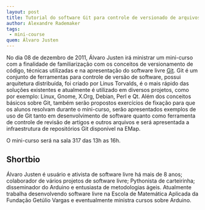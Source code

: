 ```yaml
---
layout: post
title: Tutorial do software Git para controle de versionado de arquivos
author: Alexandre Rademaker
tags:
 - mini-course
quem: Álvaro Justen
---
```


No dia 08 de dezembro de 2011, Álvaro Justen irá ministrar um
mini-curso com a finalidade de familiarização com os conceitos de
versionamento de código, técnicas utilizadas e na apresentação do
software livre [Git](http://git-scm.com/). Git é um conjunto de
ferramentas para controle de versão de software, possui arquitetura
distribuída, foi criado por Linus Torvalds, é o mais rápido das
soluções existentes e atualmente é utilizado em diversos projetos,
como por exemplo: Linux, Gnome, X.Org, Debian, Perl e Qt.  Além dos
conceitos básicos sobre Git, também serão propostos exercícios de
fixação para que os alunos resolvam durante o mini-curso, serão
apresentados exemplos de uso de Git tanto em desenvolvimento de
software quanto como ferramenta de controle de revisão de artigos e
outros arquivos e será apresentada a infraestrutura de repositórios
Git disponível na EMap.

O mini-curso será na sala 317 das 13h as 16h.
 
## Shortbio

Álvaro Justen é usuário e ativista de software livre há mais de 8
anos; colaborador de vários projetos de software livre; Pythonista de
carteirinha; disseminador do Arduino e entusiasta de metodologias
ágeis. Atualmente trabalha desenvolvendo software livre na Escola de
Matemática Aplicada da Fundação Getúlio Vargas e eventualmente
ministra cursos sobre Arduino.

